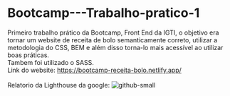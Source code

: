 # Bootcamp---Trabalho-pratico-1
Primeiro trabalho prático da Bootcamp, Front End da IGTI, o objetivo era tornar um website de receita de bolo semanticamente correto, utilizar a metodologia do CSS, BEM e além disso torna-lo mais acessível ao utilizar boas práticas.<br>
Tambem foi utilizado o SASS.<br>
Link do website: https://bootcamp-receita-bolo.netlify.app/ <br><br>
Relatorio da Lighthouse da google:
![github-small](https://user-images.githubusercontent.com/22208015/120001022-c32fcc80-bfa9-11eb-9fd6-8cd758443fd6.jpg)
